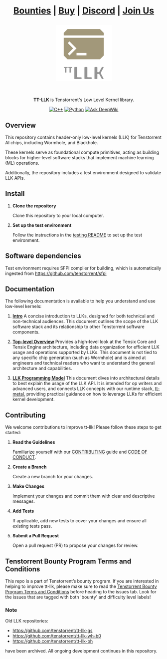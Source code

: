 <div align="center">
<h1>

[Bounties](https://github.com/tenstorrent/tt-llk/issues?q=is%3Aissue%20state%3Aopen%20label%3Abounty) | [Buy](https://tenstorrent.com/cards/) | [Discord](https://discord.gg/tvhGzHQwaj) | [Join Us](https://job-boards.greenhouse.io/tenstorrent)

</h1>

<img src="./docs/common/_static/tt_llk_refresh_llk_logo.png" alt="llk logo" height="180"/>

<br><br>
**TT-LLK** is Tenstorrent's Low Level Kernel library.

[![C++](https://img.shields.io/badge/C++-17-green.svg)](#)
[![Python](https://img.shields.io/badge/python-3.10-green.svg)](#)
[![Ask DeepWiki](https://deepwiki.com/badge.svg)](https://deepwiki.com/tenstorrent/tt-llk)
</div>

## Overview ##

This repository contains header-only low-level kernels (LLK) for Tenstorrent AI chips, including Wormhole, and Blackhole.

These kernels serve as foundational compute primitives, acting as building blocks for higher-level software stacks that implement machine learning (ML) operations.

Additionally, the repository includes a test environment designed to validate LLK APIs.

## Install ##

1. **Clone the repository**

    Clone this repository to your local computer.

2. **Set up the test environment**

    Follow the instructions in the [testing README](https://github.com/tenstorrent/tt-llk/blob/main/tests/README.md) to set up the test environment.

## Software dependencies ##

Test environment requires SFPI compiler for building, which is automatically ingested from <https://github.com/tenstorrent/sfpi>

## Documentation ##

The following documentation is available to help you understand and use low-level kernels:

1. **[Intro](docs/llk/l1/intro.md)**
   A concise introduction to LLKs, designed for both technical and non-technical audiences. This document outlines the scope of the LLK software stack and its relationship to other Tenstorrent software components.

2. **[Top-level Overview](docs/llk/l2/top_level_overview.md)**
   Provides a high-level look at the Tensix Core and Tensix Engine architecture, including data organization for efficient LLK usage and operations supported by LLKs. This document is not tied to any specific chip generation (such as Wormhole) and is aimed at engineers and technical readers who want to understand the general architecture and capabilities.

3. **[LLK Programming Model](docs/llk/l3/programming_model.md)**
   This document dives into architectural details to best explain the usage of the LLK API. It is intended for op writers and advanced users, and connects LLK concepts with our runtime stack, [tt-metal](https://github.com/tenstorrent/tt-metal), providing practical guidance on how to leverage LLKs for efficient kernel development.

## Contributing ##

We welcome contributions to improve tt-llk! Please follow these steps to get started:

1. **Read the Guidelines**

    Familiarize yourself with our [CONTRIBUTING](https://github.com/tenstorrent/tt-llk/blob/main/CONTRIBUTING.md) guide and [CODE OF CONDUCT](https://github.com/tenstorrent/tt-llk/blob/main/CODE_OF_CONDUCT.md).

2. **Create a Branch**

    Create a new branch for your changes.

3. **Make Changes**

    Implement your changes and commit them with clear and descriptive messages.

4. **Add Tests**

    If applicable, add new tests to cover your changes and ensure all existing tests pass.

5. **Submit a Pull Request**

    Open a pull request (PR) to propose your changes for review.

## Tenstorrent Bounty Program Terms and Conditions ##

This repo is a part of Tenstorrent’s bounty program. If you are interested in helping to improve tt-llk, please make sure to read the [Tenstorrent Bounty Program Terms and Conditions](https://docs.tenstorrent.com/bounty_terms.html) before heading to the issues tab. Look for the issues that are tagged with both 'bounty' and difficulty level labels!

### Note ###

Old LLK repositories:

- <https://github.com/tenstorrent/tt-llk-gs>
- <https://github.com/tenstorrent/tt-llk-wh-b0>
- <https://github.com/tenstorrent/tt-llk-bh>

have been archived. All ongoing development continues in this repository.
